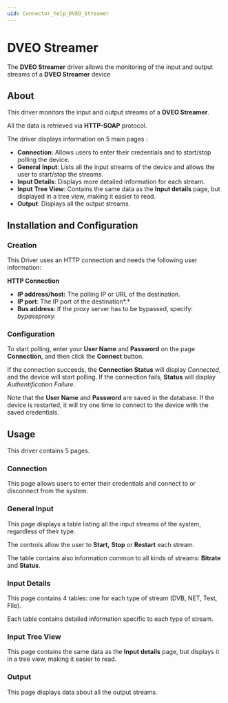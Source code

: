 ```yaml
---
uid: Connector_help_DVEO_Streamer
---
```


# DVEO Streamer

The **DVEO Streamer** driver allows the monitoring of the input and output streams of a **DVEO Streamer** device

## About

This driver monitors the input and output streams of a **DVEO Streamer**.

All the data is retrieved via **HTTP-SOAP** protocol.

The driver displays information on 5 main pages :

- **Connection**: Allows users to enter their credentials and to start/stop polling the device.
- **General** **Input**: Lists all the input streams of the device and allows the user to start/stop the streams.
- **Input Details**: Displays more detailed information for each stream.
- **Input** **Tree View**: Contains the same data as the **Input details** page, but displayed in a tree view, making it easier to read.
- **Output**: Displays all the output streams.

## Installation and Configuration

### Creation

This Driver uses an HTTP connection and needs the following user information:

**HTTP Connection**

- **IP address/host:** The polling IP or URL of the destination.
- **IP port**: The IP port of the destination*.*
- **Bus address**: If the proxy server has to be bypassed, specify: *bypassproxy.*

### Configuration

To start polling, enter your **User Name** and **Password** on the page **Connection**, and then click the **Connect** button.

If the connection succeeds, the **Connection Status** will display *Connected*, and the device will start polling. If the connection fails, **Status** will display *Authentification Failure*.

Note that the **User Name** and **Password** are saved in the database. If the device is restarted, it will try one time to connect to the device with the saved credentials.

## Usage

This driver contains 5 pages.

### Connection

This page allows users to enter their credentials and connect to or disconnect from the system.

### General Input

This page displays a table listing all the input streams of the system, regardless of their type.

The controls allow the user to **Start,** **Stop** or **Restart** each stream.

The table contains also information common to all kinds of streams: **Bitrate** and **Status**.

### Input Details

This page contains 4 tables: one for each type of stream (DVB, NET, Test, File).

Each table contains detailed information specific to each type of stream.

### Input Tree View

This page contains the same data as the **Input details** page, but displays it in a tree view, making it easier to read.

### Output

This page displays data about all the output streams.
